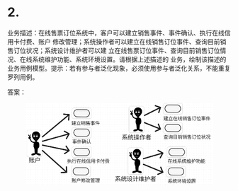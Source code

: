 # 2.

业务描述：在线售票订位系统中，客户可以建立销售事件、事件确认、执行在线信用卡付费、账户 修改管理；系统操作者可以建立在线销售订位事件、查询目前销售订位状况；系统设计维护者可以建 立在线售票订位事件、查询目前销售订位情况、在线系统维护功能、系统环境设置。请根据上述描述的 业务，绘制该描述的业务用例模型。提示：若有参与者泛化现象，必须使用参与者泛化关系，不能重复 罗列用例。

答案：

<figure><img src="../.gitbook/assets/image (1) (1) (1) (1).png" alt=""><figcaption></figcaption></figure>
